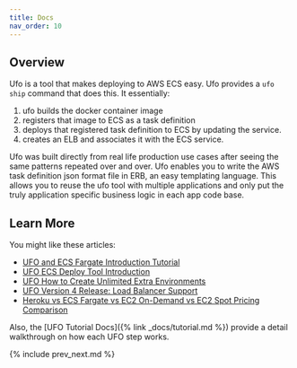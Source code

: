 ```yaml
---
title: Docs
nav_order: 10
---
```


## Overview

Ufo is a tool that makes deploying to AWS ECS easy. Ufo provides a `ufo ship` command that does this. It essentially:

1. ufo builds the docker container image
2. registers that image to ECS as a task definition
3. deploys that registered task definition to ECS by updating the service.
3. creates an ELB and associates it with the ECS service.

Ufo was built directly from real life production use cases after seeing the same patterns repeated over and over. Ufo enables you to write the AWS task definition json format file in ERB, an easy templating language.  This allows you to reuse the ufo tool with multiple applications and only put the truly application specific business logic in each app code base.

## Learn More

You might like these articles:

* [UFO and ECS Fargate Introduction Tutorial](https://blog.boltops.com/2018/07/11/ufo-and-ecs-fargate-introduction-tutorial)
* [UFO ECS Deploy Tool Introduction](https://blog.boltops.com/2018/07/06/ufo-ecs-deployment-tool-introduction)
* [UFO How to Create Unlimited Extra Environments](https://blog.boltops.com/2018/07/12/ufo-how-to-create-unlimited-extra-environments)
* [UFO Version 4 Release: Load Balancer Support](https://blog.boltops.com/2018/07/05/ufo-version-4-release)
* [Heroku vs ECS Fargate vs EC2 On-Demand vs EC2 Spot Pricing Comparison](https://blog.boltops.com/2018/04/22/heroku-vs-ecs-fargate-vs-ec2-on-demand-vs-ec2-spot-pricing-comparison)

Also, the [UFO Tutorial Docs]({% link _docs/tutorial.md %}) provide a detail walkthrough on how each UFO step works.

{% include prev_next.md %}